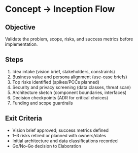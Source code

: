 # Concept → Inception Flow

## Objective

Validate the problem, scope, risks, and success metrics before implementation.

## Steps

1. Idea intake (vision brief, stakeholders, constraints)
2. Business value and persona alignment (use-case briefs)
3. Top risks identified (spikes/POCs planned)
4. Security and privacy screening (data classes, threat scan)
5. Architecture sketch (component boundaries, interfaces)
6. Decision checkpoints (ADR for critical choices)
7. Funding and scope guardrails

## Exit Criteria

- Vision brief approved; success metrics defined
- 1–3 risks retired or planned with owners/dates
- Initial architecture and data classifications recorded
- Go/No-Go decision to Elaboration
